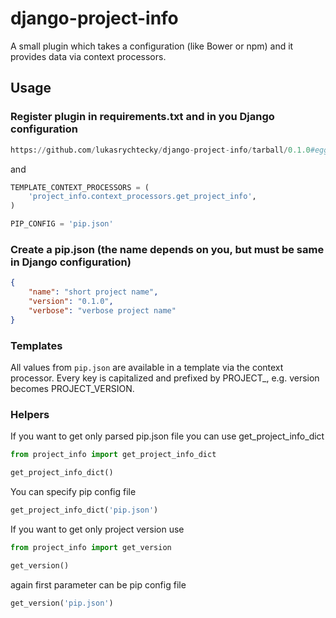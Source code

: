 django-project-info
===================

A small plugin which takes a configuration (like Bower or npm) and it provides data via context processors.

Usage
-----

### Register plugin in requirements.txt and in you Django configuration

```python
https://github.com/lukasrychtecky/django-project-info/tarball/0.1.0#egg=django-project-info-0.1.0
```

and

```python
TEMPLATE_CONTEXT_PROCESSORS = (
    'project_info.context_processors.get_project_info',
)

PIP_CONFIG = 'pip.json'
```

### Create a pip.json (the name depends on you, but must be same in Django configuration)

```json
{
    "name": "short project name",
    "version": "0.1.0",
    "verbose": "verbose project name"
}
```

### Templates

All values from `pip.json` are available in a template via the context processor. Every key is capitalized and prefixed by PROJECT_, e.g. version becomes PROJECT_VERSION.

### Helpers

If you want to get only parsed pip.json file you can use get_project_info_dict

```python
from project_info import get_project_info_dict

get_project_info_dict()
```

You can specify pip config file

```python
get_project_info_dict('pip.json')
```

If you want to get only project version use

```python
from project_info import get_version

get_version()
```

again first parameter can be pip config file

```python
get_version('pip.json')
```